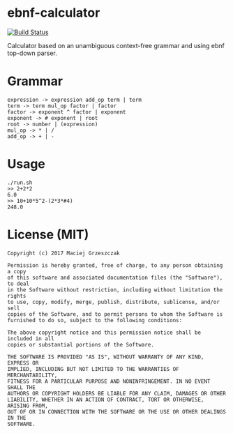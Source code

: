 # ebnf-calculator
[![Build Status](https://travis-ci.org/mgrzeszczak/ebnf-calculator.png)](https://travis-ci.org/mgrzeszczak/ebnf-calculator)

Calculator based on an unambiguous context-free grammar and using ebnf top-down parser.

# Grammar
```
expression -> expression add_op term | term
term -> term mul_op factor | factor
factor -> exponent ^ factor | exponent
exponent -> # exponent | root
root -> number | (expression)
mul_op -> * | /
add_op -> + | -
```

# Usage
```
./run.sh
>> 2+2*2
6.0
>> 10+10*5^2-(2*3*#4)
248.0
```

# License (MIT)
```
Copyright (c) 2017 Maciej Grzeszczak

Permission is hereby granted, free of charge, to any person obtaining a copy
of this software and associated documentation files (the "Software"), to deal
in the Software without restriction, including without limitation the rights
to use, copy, modify, merge, publish, distribute, sublicense, and/or sell
copies of the Software, and to permit persons to whom the Software is
furnished to do so, subject to the following conditions:

The above copyright notice and this permission notice shall be included in all
copies or substantial portions of the Software.

THE SOFTWARE IS PROVIDED "AS IS", WITHOUT WARRANTY OF ANY KIND, EXPRESS OR
IMPLIED, INCLUDING BUT NOT LIMITED TO THE WARRANTIES OF MERCHANTABILITY,
FITNESS FOR A PARTICULAR PURPOSE AND NONINFRINGEMENT. IN NO EVENT SHALL THE
AUTHORS OR COPYRIGHT HOLDERS BE LIABLE FOR ANY CLAIM, DAMAGES OR OTHER
LIABILITY, WHETHER IN AN ACTION OF CONTRACT, TORT OR OTHERWISE, ARISING FROM,
OUT OF OR IN CONNECTION WITH THE SOFTWARE OR THE USE OR OTHER DEALINGS IN THE
SOFTWARE.
```
